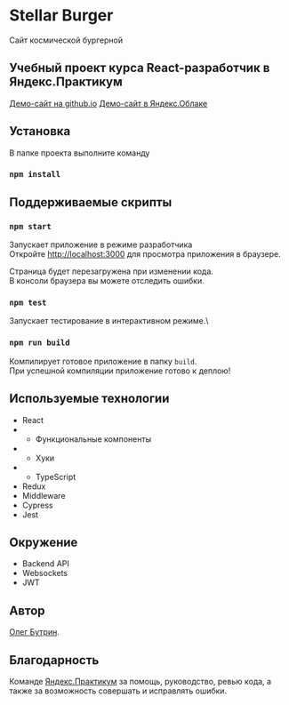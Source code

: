 # Stellar Burger

Сайт космической бургерной

## Учебный проект курса React-разработчик в Яндекс.Практикум

[Демо-сайт на github.io](https://olegbutrin.github.io/react-burger/)
[Демо-сайт в Яндекс.Облаке](https://burger.stellar.nomoredomains.xyz/)

## Установка

В папке проекта выполните команду

### `npm install`

## Поддерживаемые скрипты

### `npm start`

Запускает приложение в режиме разработчика\
Откройте [http://localhost:3000](http://localhost:3000) для просмотра приложения в браузере.

Страница будет перезагружена при изменении кода.\
В консоли браузера вы можете отследить ошибки.

### `npm test`

Запускает тестирование в интерактивном режиме.\

### `npm run build`

Компилирует готовое приложение в папку `build`.\
При успешной компиляции приложение готово к деплою!

## Используемые технологии

* React
* * Функциональные компоненты
* * Хуки
* * TypeScript
* Redux
* Middleware
* Cypress
* Jest 

## Окружение

* Backend API
* Websockets
* JWT

## Автор

[Олег Бутрин](https://olegbutrin.github.com).

## Благодарность

Команде [Яндекс.Практикум](https://practicum.yandex.ru/) за помощь, руководство, ревью кода, а также за возможность совершать и исправлять ошибки.
